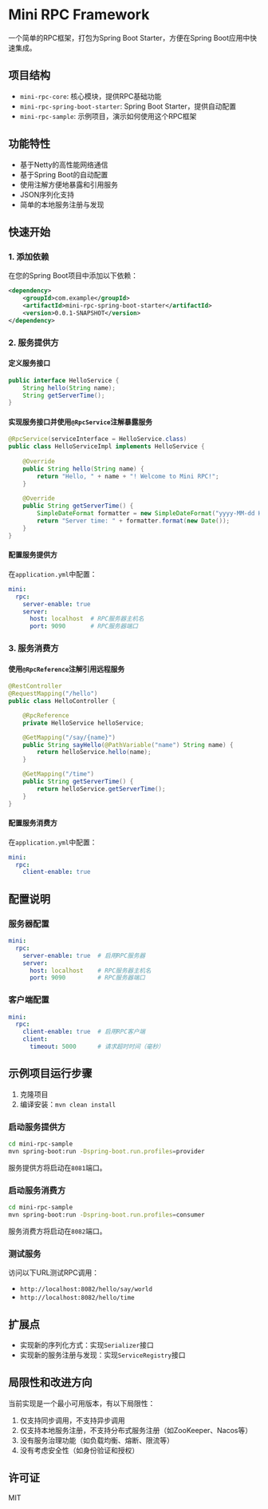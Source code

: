 # Mini RPC Framework

一个简单的RPC框架，打包为Spring Boot Starter，方便在Spring Boot应用中快速集成。

## 项目结构

- `mini-rpc-core`: 核心模块，提供RPC基础功能
- `mini-rpc-spring-boot-starter`: Spring Boot Starter，提供自动配置
- `mini-rpc-sample`: 示例项目，演示如何使用这个RPC框架

## 功能特性

- 基于Netty的高性能网络通信
- 基于Spring Boot的自动配置
- 使用注解方便地暴露和引用服务
- JSON序列化支持
- 简单的本地服务注册与发现

## 快速开始

### 1. 添加依赖

在您的Spring Boot项目中添加以下依赖：

```xml
<dependency>
    <groupId>com.example</groupId>
    <artifactId>mini-rpc-spring-boot-starter</artifactId>
    <version>0.0.1-SNAPSHOT</version>
</dependency>
```

### 2. 服务提供方

#### 定义服务接口

```java
public interface HelloService {
    String hello(String name);
    String getServerTime();
}
```

#### 实现服务接口并使用`@RpcService`注解暴露服务

```java
@RpcService(serviceInterface = HelloService.class)
public class HelloServiceImpl implements HelloService {
    
    @Override
    public String hello(String name) {
        return "Hello, " + name + "! Welcome to Mini RPC!";
    }
    
    @Override
    public String getServerTime() {
        SimpleDateFormat formatter = new SimpleDateFormat("yyyy-MM-dd HH:mm:ss");
        return "Server time: " + formatter.format(new Date());
    }
}
```

#### 配置服务提供方

在`application.yml`中配置：

```yaml
mini:
  rpc:
    server-enable: true
    server:
      host: localhost  # RPC服务器主机名
      port: 9090       # RPC服务器端口
```

### 3. 服务消费方

#### 使用`@RpcReference`注解引用远程服务

```java
@RestController
@RequestMapping("/hello")
public class HelloController {

    @RpcReference
    private HelloService helloService;

    @GetMapping("/say/{name}")
    public String sayHello(@PathVariable("name") String name) {
        return helloService.hello(name);
    }

    @GetMapping("/time")
    public String getServerTime() {
        return helloService.getServerTime();
    }
}
```

#### 配置服务消费方

在`application.yml`中配置：

```yaml
mini:
  rpc:
    client-enable: true
```

## 配置说明

### 服务器配置

```yaml
mini:
  rpc:
    server-enable: true  # 启用RPC服务器
    server:
      host: localhost    # RPC服务器主机名
      port: 9090         # RPC服务器端口
```

### 客户端配置

```yaml
mini:
  rpc:
    client-enable: true  # 启用RPC客户端
    client:
      timeout: 5000      # 请求超时时间（毫秒）
```

## 示例项目运行步骤

1. 克隆项目
2. 编译安装：`mvn clean install`

### 启动服务提供方

```bash
cd mini-rpc-sample
mvn spring-boot:run -Dspring-boot.run.profiles=provider
```

服务提供方将启动在`8081`端口。

### 启动服务消费方

```bash
cd mini-rpc-sample
mvn spring-boot:run -Dspring-boot.run.profiles=consumer
```

服务消费方将启动在`8082`端口。

### 测试服务

访问以下URL测试RPC调用：

- `http://localhost:8082/hello/say/world`
- `http://localhost:8082/hello/time`

## 扩展点

- 实现新的序列化方式：实现`Serializer`接口
- 实现新的服务注册与发现：实现`ServiceRegistry`接口

## 局限性和改进方向

当前实现是一个最小可用版本，有以下局限性：

1. 仅支持同步调用，不支持异步调用
2. 仅支持本地服务注册，不支持分布式服务注册（如ZooKeeper、Nacos等）
3. 没有服务治理功能（如负载均衡、熔断、限流等）
4. 没有考虑安全性（如身份验证和授权）

## 许可证

MIT

